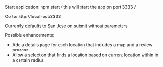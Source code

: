 Start application:
npm start */* this will start the app on port 3333 */*

Go to: http://localhost:3333

Currently defaults to San Jose on submit without parameters

Possible enhancements:
-   Add a details page for each location that includes a map and a review process.
-   Allow a selection that finds a location based on current location within in a certain radius.
